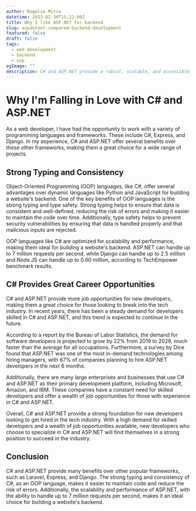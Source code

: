 ```yaml
---
author: Rogelio Mitre
datetime: 2023-01-30T15:22:00Z
title: Why I like ASP.NET for backend
slug: aspdotnet-compared-backend-development
featured: false
draft: false
tags:
  - web development
  - backend
  - oop
ogImage: ""
description: C# and ASP.NET provide a robust, scalable, and accessible alternative to frameworks for JavaScript and Python on the backend.
---
```


# Why I'm Falling in Love with C# and ASP.NET

As a web developer, I have had the opportunity to work with a variety of programming languages and frameworks. These include C#, Express, and Django. In my experience, C# and ASP.NET offer several benefits over these other frameworks, making them a great choice for a wide range of projects.

## Strong Typing and Consistency

Object-Oriented Programming (OOP) languages, like C#, offer several advantages over dynamic languages like Python and JavaScript for building a website's backend. One of the key benefits of OOP languages is the strong typing and type safety. Strong typing helps to ensure that data is consistent and well-defined, reducing the risk of errors and making it easier to maintain the code over time. Additionally, type safety helps to prevent security vulnerabilities by ensuring that data is handled properly and that malicious inputs are rejected.

OOP languages like C# are optimized for scalability and performance, making them ideal for building a website's backend. ASP.NET can handle up to 7 million requests per second, while Django can handle up to 2.5 million and Node.JS can handle up to 0.60 million, according to TechEmpower benchmark results.

## C# Provides Great Career Opportunities

C# and ASP.NET provide more job opportunities for new developers, making them a great choice for those looking to break into the tech industry. In recent years, there has been a steady demand for developers skilled in C# and ASP.NET, and this trend is expected to continue in the future.

According to a report by the Bureau of Labor Statistics, the demand for software developers is projected to grow by 22% from 2019 to 2029, much faster than the average for all occupations. Furthermore, a survey by Dice found that ASP.NET was one of the most in-demand technologies among hiring managers, with 67% of companies planning to hire ASP.NET developers in the next 6 months.

Additionally, there are many large enterprises and businesses that use C# and ASP.NET as their primary development platform, including Microsoft, Amazon, and IBM. These companies have a constant need for skilled developers and offer a wealth of job opportunities for those with experience in C# and ASP.NET.

Overall, C# and ASP.NET provide a strong foundation for new developers looking to get hired in the tech industry. With a high demand for skilled developers and a wealth of job opportunities available, new developers who choose to specialize in C# and ASP.NET will find themselves in a strong position to succeed in the industry.

## Conclusion

C# and ASP.NET provide many benefits over other popular frameworks, such as Laravel, Express, and Django. The strong typing and consistency of C#, as an OOP language, makes it easier to maintain code and reduce the risk of errors. Additionally, the scalability and performance of ASP.NET, with the ability to handle up to 7 million requests per second, makes it an ideal choice for building a website's backend.
